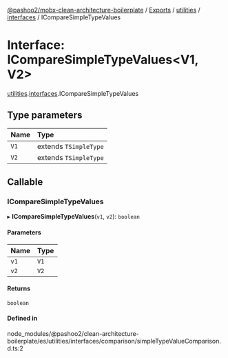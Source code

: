 [@pashoo2/mobx-clean-architecture-boilerplate](../README.md) / [Exports](../modules.md) / [utilities](../modules/utilities.md) / [interfaces](../modules/utilities.interfaces.md) / ICompareSimpleTypeValues

# Interface: ICompareSimpleTypeValues<V1, V2\>

[utilities](../modules/utilities.md).[interfaces](../modules/utilities.interfaces.md).ICompareSimpleTypeValues

## Type parameters

| Name | Type |
| :------ | :------ |
| `V1` | extends `TSimpleType` |
| `V2` | extends `TSimpleType` |

## Callable

### ICompareSimpleTypeValues

▸ **ICompareSimpleTypeValues**(`v1`, `v2`): `boolean`

#### Parameters

| Name | Type |
| :------ | :------ |
| `v1` | `V1` |
| `v2` | `V2` |

#### Returns

`boolean`

#### Defined in

node_modules/@pashoo2/clean-architecture-boilerplate/es/utilities/interfaces/comparison/simpleTypeValueComparison.d.ts:2
